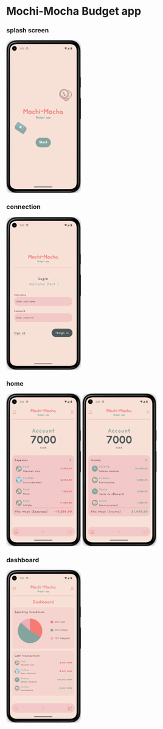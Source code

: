 # Mochi-Mocha Budget app

### splash screen
<img src="assets/screenshots/mochi-mocha-splashScreen.png" wigth=400 height=400>

### connection
<img src="assets/screenshots/mochi-mocha-login.png" wigth=400 height=400>

### home
<img src="assets/screenshots/mochi-mocha-expence.png" wigth=400 height=400>
<img src="assets/screenshots/mochi-mocha-income.png" wigth=400 height=400>

### dashboard
<img src="assets/screenshots/mochi-mocha-dashboard.png" wigth=400 height=400>


